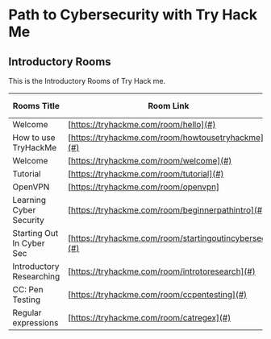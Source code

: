 
<h1>Path to Cybersecurity with Try Hack Me</h1>

<h2>Introductory Rooms</h2>

This is the Introductory Rooms of Try Hack me.

| Rooms Title                   | Room Link                                             | Done/In progress |
|-------------------------------|-------------------------------------------------------|------------------|
| Welcome                       | [https://tryhackme.com/room/hello](#)                 | Done                 |
| How to use TryHackMe          | [https://tryhackme.com/room/howtousetryhackme](#)     | Done                 |
| Welcome                       | [https://tryhackme.com/room/welcome](#)               | Done                 |
| Tutorial                      | [https://tryhackme.com/room/tutorial](#)              | Done                 |
| OpenVPN                       | [https://tryhackme.com/room/openvpn]               |                  |
| Learning Cyber Security       | [https://tryhackme.com/room/beginnerpathintro](#)     |                  |
| Starting Out In Cyber Sec     | [https://tryhackme.com/room/startingoutincybersec](#) |                  |
| Introductory Researching      | [https://tryhackme.com/room/introtoresearch](#)       |                  |
| CC: Pen Testing               | [https://tryhackme.com/room/ccpentesting](#)          |                  |
| Regular expressions           | [https://tryhackme.com/room/catregex](#)              |                  |

